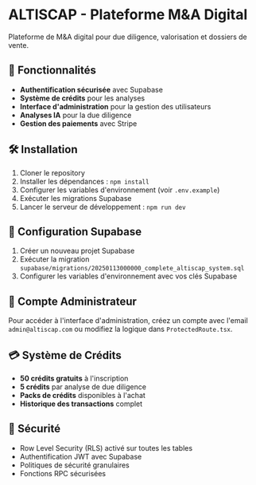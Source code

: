 # ALTISCAP - Plateforme M&A Digital

Plateforme de M&A digital pour due diligence, valorisation et dossiers de vente.

## 🚀 Fonctionnalités

- **Authentification sécurisée** avec Supabase
- **Système de crédits** pour les analyses
- **Interface d'administration** pour la gestion des utilisateurs
- **Analyses IA** pour la due diligence
- **Gestion des paiements** avec Stripe

## 🛠️ Installation

1. Cloner le repository
2. Installer les dépendances : `npm install`
3. Configurer les variables d'environnement (voir `.env.example`)
4. Exécuter les migrations Supabase
5. Lancer le serveur de développement : `npm run dev`

## 🔧 Configuration Supabase

1. Créer un nouveau projet Supabase
2. Exécuter la migration `supabase/migrations/20250113000000_complete_altiscap_system.sql`
3. Configurer les variables d'environnement avec vos clés Supabase

## 👤 Compte Administrateur

Pour accéder à l'interface d'administration, créez un compte avec l'email `admin@altiscap.com` ou modifiez la logique dans `ProtectedRoute.tsx`.

## 💳 Système de Crédits

- **50 crédits gratuits** à l'inscription
- **5 crédits** par analyse de due diligence
- **Packs de crédits** disponibles à l'achat
- **Historique des transactions** complet

## 🔐 Sécurité

- Row Level Security (RLS) activé sur toutes les tables
- Authentification JWT avec Supabase
- Politiques de sécurité granulaires
- Fonctions RPC sécurisées